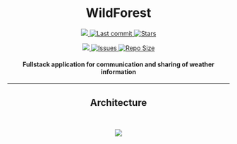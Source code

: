 <h1 align="center">WildForest</h1>

<p align="center">

<a href="https://github.com/DmitriSelin">
  <img src="https://img.shields.io/badge/made%20by-DmitriSelin-blue.svg?style=for-the-badge&color=6C9ECB&labelColor=343B46" >
</a>

<a href="https://github.com/DmitriSelin/WildForest/pulse">
  <img alt="Last commit" src="https://img.shields.io/github/last-commit/DmitriSelin/WildForest?style=for-the-badge&logo=git&color=6DAE81&logoColor=D9E0EE&labelColor=343B46"/>
</a>

<a href="https://github.com/DmitriSelin/WildForest/stargazers">
  <img alt="Stars" src="https://img.shields.io/github/stars/DmitriSelin/WildForest?style=for-the-badge&logo=GitHub  Sponsors&color=F8D568&logoColor=D9E0EE&labelColor=343B46"/>
</a>
</p>

<p align="center">

<a href='https://github.com/DmitriSelin/WildForest/search?l=C%23'>
  <img src="https://img.shields.io/github/languages/top/DmitriSelin/WildForest.svg?style=for-the-badge&color=735184&labelColor=343B46">
</a>

<a href="https://github.com/DmitriSelin/WildForest/issues">
  <img alt="Issues" src="https://img.shields.io/github/issues/DmitriSelin/WildForest?style=for-the-badge&logo=bilibili&color=CD5C5C&logoColor=D9E0EE&labelColor=343B46" />
</a>

<a href="https://github.com/DmitriSelin/WildForest">
  <img alt="Repo Size" src="https://img.shields.io/github/repo-size/DmitriSelin/WildForest?color=6C9ECB&label=SIZE&logo=codesandbox&style=for-the-badge&logoColor=D9E0EE&labelColor=343B46" />
</a>
</p>

<h4 align="center">
Fullstack application for communication and sharing of weather information
</h4>

---

<h2 align="center">Architecture</h2>
<br/>
<p align="center">
<image src="Assets/ArchitectureDiagram.png"/>
</p>